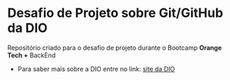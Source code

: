 # Desafio de Projeto sobre Git/GitHub da DIO
Repositório criado para o desafio de projeto durante o Bootcamp **Orange Tech +** BackEnd

 - Para saber mais sobre a DIO entre no link:
[site da DIO](https://web.dio.me/home)
